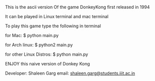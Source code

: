 This is the ascii version Of the game DonkeyKong first released in 1994

It can be played in Linux terminal and mac terminal

To play this game type the following in terminal

for Mac:
$ python main.py

for Arch linux:
$ python2 main.py

for other Linux Distros:
$ python main.py


ENJOY this naive version of Donkey Kong 

Developer:  Shaleen Garg email: shaleen.garg@students.iiit.ac.in
